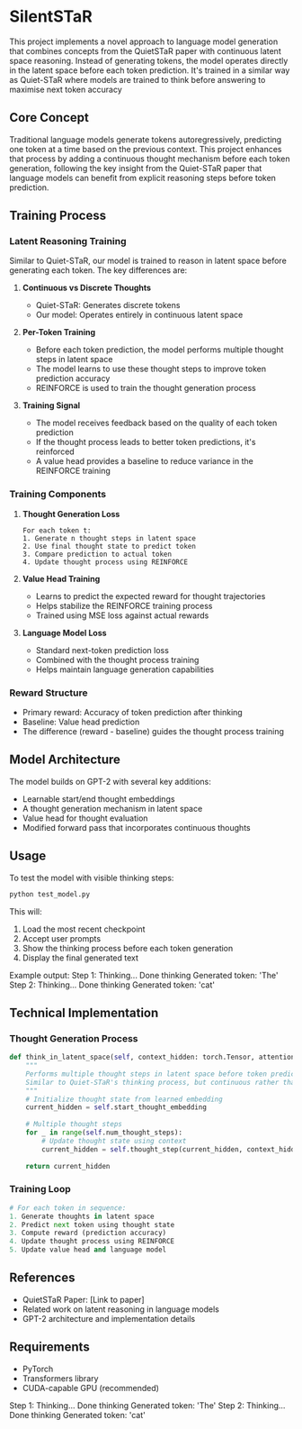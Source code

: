 # SilentSTaR

This project implements a novel approach to language model generation that combines concepts from the QuietSTaR paper with continuous latent space reasoning. Instead of generating tokens, the model operates directly in the latent space before each token prediction. It's trained in a similar way as Quiet-STaR where models are trained to think before answering to maximise next token accuracy 

## Core Concept

Traditional language models generate tokens autoregressively, predicting one token at a time based on the previous context. This project enhances that process by adding a continuous thought mechanism before each token generation, following the key insight from the Quiet-STaR paper that language models can benefit from explicit reasoning steps before token prediction.

## Training Process

### Latent Reasoning Training
Similar to Quiet-STaR, our model is trained to reason in latent space before generating each token. The key differences are:

1. **Continuous vs Discrete Thoughts**
   - Quiet-STaR: Generates discrete tokens
   - Our model: Operates entirely in continuous latent space

2. **Per-Token Training**
   - Before each token prediction, the model performs multiple thought steps in latent space
   - The model learns to use these thought steps to improve token prediction accuracy
   - REINFORCE is used to train the thought generation process

3. **Training Signal**
   - The model receives feedback based on the quality of each token prediction
   - If the thought process leads to better token predictions, it's reinforced
   - A value head provides a baseline to reduce variance in the REINFORCE training

### Training Components

1. **Thought Generation Loss**
   ```
   For each token t:
   1. Generate n thought steps in latent space
   2. Use final thought state to predict token
   3. Compare prediction to actual token
   4. Update thought process using REINFORCE
   ```

2. **Value Head Training**
   - Learns to predict the expected reward for thought trajectories
   - Helps stabilize the REINFORCE training process
   - Trained using MSE loss against actual rewards

3. **Language Model Loss**
   - Standard next-token prediction loss
   - Combined with the thought process training
   - Helps maintain language generation capabilities

### Reward Structure
- Primary reward: Accuracy of token prediction after thinking
- Baseline: Value head prediction
- The difference (reward - baseline) guides the thought process training

## Model Architecture

The model builds on GPT-2 with several key additions:
- Learnable start/end thought embeddings
- A thought generation mechanism in latent space
- Value head for thought evaluation
- Modified forward pass that incorporates continuous thoughts

## Usage

To test the model with visible thinking steps:

```python
python test_model.py
```

This will:
1. Load the most recent checkpoint
2. Accept user prompts
3. Show the thinking process before each token generation
4. Display the final generated text

Example output:
Step 1:
Thinking... Done thinking
Generated token: 'The'
Step 2:
Thinking... Done thinking
Generated token: 'cat'


## Technical Implementation

### Thought Generation Process
```python
def think_in_latent_space(self, context_hidden: torch.Tensor, attention_mask: torch.Tensor):
    """
    Performs multiple thought steps in latent space before token prediction.
    Similar to Quiet-STaR's thinking process, but continuous rather than discrete.
    """
    # Initialize thought state from learned embedding
    current_hidden = self.start_thought_embedding
    
    # Multiple thought steps
    for _ in range(self.num_thought_steps):
        # Update thought state using context
        current_hidden = self.thought_step(current_hidden, context_hidden)
    
    return current_hidden
```

### Training Loop
```python
# For each token in sequence:
1. Generate thoughts in latent space
2. Predict next token using thought state
3. Compute reward (prediction accuracy)
4. Update thought process using REINFORCE
5. Update value head and language model
```

## References

- QuietSTaR Paper: [Link to paper]
- Related work on latent reasoning in language models
- GPT-2 architecture and implementation details

## Requirements

- PyTorch
- Transformers library
- CUDA-capable GPU (recommended)

Step 1:
Thinking... Done thinking
Generated token: 'The'
Step 2:
Thinking... Done thinking
Generated token: 'cat'
